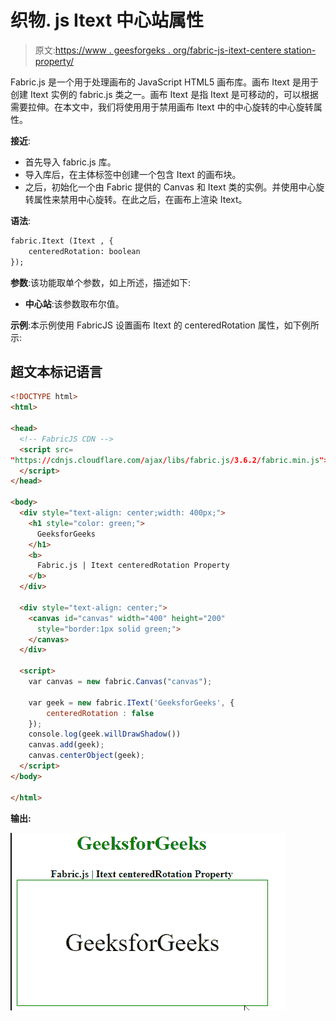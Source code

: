 # 织物. js Itext 中心站属性

> 原文:[https://www . geesforgeks . org/fabric-js-itext-centere station-property/](https://www.geeksforgeeks.org/fabric-js-itext-centeredrotation-property/)

Fabric.js 是一个用于处理画布的 JavaScript HTML5 画布库。画布 Itext 是用于创建 Itext 实例的 fabric.js 类之一。画布 Itext 是指 Itext 是可移动的，可以根据需要拉伸。在本文中，我们将使用用于禁用画布 Itext 中的中心旋转的中心旋转属性。

**接近**:

*   首先导入 fabric.js 库。
*   导入库后，在主体标签中创建一个包含 Itext 的画布块。
*   之后，初始化一个由 Fabric 提供的 Canvas 和 Itext 类的实例。并使用中心旋转属性来禁用中心旋转。在此之后，在画布上渲染 Itext。

**语法**:

```html
fabric.Itext (Itext , {
    centeredRotation: boolean
});
```

**参数**:该功能取单个参数，如上所述，描述如下:

*   **中心站**:该参数取布尔值。

**示例**:本示例使用 FabricJS 设置画布 Itext 的 centeredRotation 属性，如下例所示:

## 超文本标记语言

```html
<!DOCTYPE html> 
<html> 

<head>
  <!-- FabricJS CDN -->
  <script src= 
"https://cdnjs.cloudflare.com/ajax/libs/fabric.js/3.6.2/fabric.min.js"> 
  </script> 
</head> 

<body> 
  <div style="text-align: center;width: 400px;"> 
    <h1 style="color: green;"> 
      GeeksforGeeks 
    </h1>
    <b> 
      Fabric.js | Itext centeredRotation Property 
    </b> 
  </div> 

  <div style="text-align: center;"> 
    <canvas id="canvas" width="400" height="200"
      style="border:1px solid green;"> 
    </canvas> 
  </div> 

  <script> 
    var canvas = new fabric.Canvas("canvas"); 

    var geek = new fabric.IText('GeeksforGeeks', {
        centeredRotation : false
    });
    console.log(geek.willDrawShadow())
    canvas.add(geek);
    canvas.centerObject(geek); 
  </script> 
</body> 

</html>
```

**输出:**

![](img/f327c2d39a2996798f82cd63894ac0a5.png)